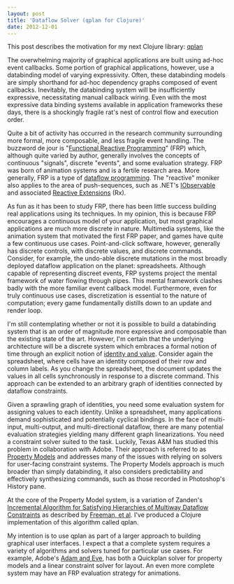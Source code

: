 ```yaml
---
layout: post
title: 'Dataflow Solver (qplan for Clojure)'
date: 2012-12-01
---
```


This post describes the motivation for my next Clojure library: [qplan][1]

The overwhelming majority of graphical applications are built using ad-hoc
event callbacks. Some portion of graphical applications, however, use a
databinding model of varying expressivity. Often, these databinding models are
simply shorthand for ad-hoc dependency graphs composed of event callbacks.
Inevitably, the databinding system will be insufficiently expressive,
necessitating manual callback wiring. Even with the most expressive data
binding systems available in application frameworks these days, there is a
shockingly fragile rat's nest of control flow and execution order.

Quite a bit of activity has occurred in the research community surrounding more
formal, more composable, and less fragile event handling. The buzzword de jour
is "[Functional Reactive Programming][2]" (FRP) which, although quite varied by
author, generally involves the concepts of continuous "signals", discrete
"events", and some evaluation strategy. FRP was born of animation systems and
is a fertile research area. More generally, FRP is a type of
[dataflow programming][3].  The "reactive" moniker also applies to the area of
push-sequences, such as .NET's [IObservable][4] and associated [Reactive
Extensions][5] (Rx).

As fun as it has been to study FRP, there has been little success building real
applications using its techniques. In my opinion, this is because FRP
encourages a continuous model of your application, but most graphical
applications are much more discrete in nature. Multimedia systems, like the
animation system that motivated the first FRP paper, and games have quite a few
continuous use cases. Point-and-click software, however, generally has discrete
controls, with discrete values, and discrete commands. Consider, for example,
the undo-able discrete mutations in the most broadly deployed dataflow
application on the planet: spreadsheets. Although capable of representing
discreet events, FRP systems project the mental framework of water flowing
through pipes. This mental framework clashes badly with the more familiar event
callback model. Furthermore, even for truly continuous use cases,
discretization is essential to the nature of computation; every game
fundamentally distills down to an update and render loop.

I'm still contemplating whether or not it is possible to build a databinding
system that is an order of magnitude more expressive and composable than the
existing state of the art. However, I'm certain that the underlying
architecture will be a discrete system which embraces a formal notion of time
through an explicit notion of [identity and value][6].  Consider again the
spreadsheet, where cells have an identity composed of their row and column
labels. As you change the spreadsheet, the document updates the values in all
cells synchronously in response to a discrete command. This approach can be
extended to an arbitrary graph of identities connected by dataflow constraints.

Given a sprawling graph of identities, you need some evaluation system for
assigning values to each identity. Unlike a spreadsheet, many applications
demand sophisticated and potentially cyclical bindings. In the face of
multi-input, multi-output, and multi-directional dataflow, there are many
potential evaluation strategies yielding many different graph linearizations.
You need a constraint solver suited to the task. Luckily, Texas A&M has studied
this problem in collaboration with Adobe. Their approach is referred to as
[Property Models][7] and addresses many of the issues with relying on solvers
for user-facing constraint systems. The Property Models approach is much
broader than simply databinding, it also considers predictability and
effectively synthesizing commands, such as those recorded in Photoshop's
History pane.

At the core of the Property Model system, is a variation of Zanden's
[Incremental Algorithm for Satisfying Hierarchies of Multiway Dataflow Constraints][8]
as described by [Freeman, et al][9]. I've produced a Clojure implementation of
this algorithm called qplan.

My intention is to use qplan as part of a larger approach to building graphical
user interfaces. I expect a that a complete system requires a variety of
algorithms and solvers tuned for particular use cases. For example, Adobe's
[Adam and Eve][10], has both a Quickplan solver for property models and a
linear constraint solver for layout.  An even more complete system may have an
FRP evaluation strategy for animations.

[1]: https://github.com/brandonbloom/qplan
[2]: http://c2.com/cgi/wiki?FunctionalReactiveProgramming
[3]: http://en.wikipedia.org/wiki/Dataflow_programming
[4]: http://msdn.microsoft.com/en-us/library/dd990377.aspx
[5]: http://msdn.microsoft.com/en-us/data/gg577609.aspx
[6]: http://www.infoq.com/presentations/Value-Identity-State-Rich-Hickey
[7]: https://parasol.tamu.edu/~jarvi/papers/gpce08.pdf
[8]: http://www.cparity.com/projects/AcmClassification/samples/225543.pdf
[9]: https://parasol.tamu.edu/publications/download.php?file_id=670
[10]: http://stlab.adobe.com/group__asl__overview.html
